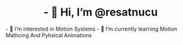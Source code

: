 <h1 align = "center">- 👋 Hi, I’m @resatnucu</h1>
- 👀 I’m interested in Motion Systems
- 🌱 I’m currently learning Motion Mathcing And Pyhsical Animations

<!---
resatnucu/resatnucu is a ✨ special ✨ repository because its `README.md` (this file) appears on your GitHub profile.
You can click the Preview link to take a look at your changes.
--->
